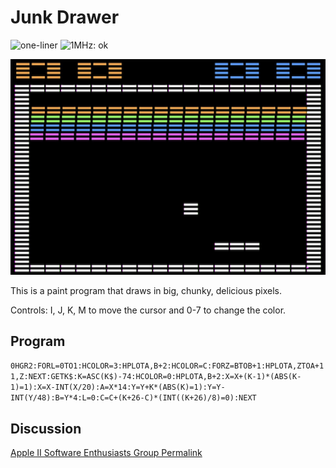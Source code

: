 # Junk Drawer

![one-liner](https://img.shields.io/badge/one--liner-blue) ![1MHz: ok](https://img.shields.io/badge/1MHz-ok-green)

![image](media/junk-drawer.png "Junk Drawer Screenshot")

This is a paint program that draws in big, chunky, delicious pixels.

Controls: I, J, K, M to move the cursor and 0-7 to change the color.

## Program

`0HGR2:FORL=0TO1:HCOLOR=3:HPLOTA,B+2:HCOLOR=C:FORZ=BTOB+1:HPLOTA,ZTOA+11,Z:NEXT:GETK$:K=ASC(K$)-74:HCOLOR=0:HPLOTA,B+2:X=X+(K-1)*(ABS(K-1)=1):X=X-INT(X/20):A=X*14:Y=Y+K*(ABS(K)=1):Y=Y-INT(Y/48):B=Y*4:L=0:C=C+(K+26-C)*(INT((K+26)/8)=0):NEXT`

## Discussion

[Apple II Software Enthusiasts Group Permalink](https://www.facebook.com/groups/418327412201896/posts/935604477140851/)

